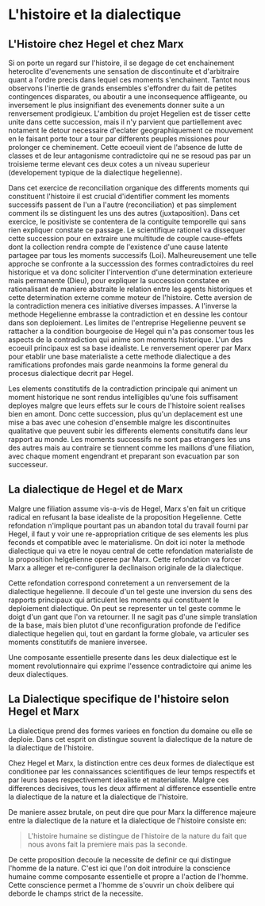 # L'histoire et la dialectique

## L'Histoire chez Hegel et chez Marx
Si on porte un regard sur l'histoire, il se degage de cet enchainement heteroclite d'evenements une sensation de discontinuite et d'arbitraire quant a l'ordre precis dans lequel ces moments s'enchainent. Tantot nous observons l'inertie de grands ensembles s'effondrer du fait de petites contingences disparates, ou aboutir a une inconsequence affligeante, ou inversement le plus insignifiant des evenements donner suite a un renversement prodigieux. L'ambition du projet Hegelien est de tisser cette unite dans cette succession, mais il n'y parvient que partiellement avec notament le detour necessaire d'eclater geographiquement ce mouvement en le faisant porte tour a tour par differents peuples missiones pour prolonger ce cheminement. Cette ecoeuil vient de l'absence de lutte de classes et de leur antagonisme contradictoire qui ne se resoud pas par un troisieme terme elevant ces deux cotes a un niveau superieur (developement typique de la dialectique hegelienne).

Dans cet exercice de reconciliation organique des differents moments qui constituent l'histoire il est crucial d'identifier comment les moments successifs passent de l'un a l'autre (reconciliation) et pas simplement comment ils se distinguent les uns des autres (juxtaposition). Dans cet exercice, le positiviste se contentera de la contiguite temporelle qui sans rien expliquer constate ce passage. Le scientifique rationel va dissequer cette succession pour en extraire une multitude de couple cause-effets dont la collection rendra compte de l'existence d'une cause latente partagee par tous les moments successifs (Loi). Malheureusement une telle approche se confronte a la successsion des formes contradictoires du reel historique et va donc soliciter l'intervention d'une determination exterieure mais permanente (Dieu), pour expliquer la succession constatee en rationalisant de maniere abstraite le relation entre les agents historiques et cette determination externe comme moteur de l'histoire. Cette aversion de la contradiction menera ces initiative diverses impasses. A l'inverse la methode Hegelienne embrasse la contradiction et en dessine les contour dans son deploiement. Les limites de l'entreprise Hegelienne peuvent se rattacher a la condition bourgeoise de Hegel qui n'a pas consomer tous les aspects de la contradiction qui anime son moments historique. L'un des ecoeuil principaux est sa base idealiste. Le renversement operer par Marx pour etablir une base materialiste a cette methode dialectique a des ramifications profondes mais garde neanmoins la forme general du procesus dialectique decrit par Hegel.

Les elements constitutifs de la contradiction principale qui animent un moment historique ne sont rendus intelligibles qu'une fois suffisament deployes malgre que leurs effets sur le cours de l'histoire soient realises bien en amont. Donc cette succession, plus qu'un deplacement est une mise a bas avec une cohesion d'ensemble malgre les discontinuites qualitative que peuvent subir les differents elements consitutifs dans leur rapport au monde. Les moments successifs ne sont pas etrangers les uns des autres mais au contraire se tiennent comme les maillons d'une filiation, avec chaque moment engendrant et preparant son evacuation par son successeur.

## La dialectique de Hegel et de Marx
Malgre une filiation assume vis-a-vis de Hegel, Marx s'en fait un critique radical en refusant la base idealiste de la proposition Hegelienne. Cette refondation n'implique pourtant pas un abandon total du travail fourni par Hegel, il faut y voir une re-appropriation critique de ses elements les plus feconds et compatible avec le materialisme. On doit ici noter la methode dialectique qui va etre le noyau central de cette refondation materialiste de la proposition helgelienne operee par Marx. Cette refondation va forcer Marx a alleger et re-configurer la declinaison originale de la dialectique.

Cette refondation correspond conretement a un renversement de la dialectique hegelienne. Il decoule d'un tel geste une inversion du sens des rapports principaux qui articulent les moments qui constituent le deploiement dialectique. On peut se representer un tel geste comme le doigt d'un gant que l'on va retourner. Il ne sagit pas d'une simple translation de la base, mais bien plutot d'une reconfiguration profonde de l'edifice dialectique hegelien qui, tout en gardant la forme globale, va articuler ses moments constitutifs de maniere inversee.

Une composante essentielle presente dans les deux dialectique est le moment revolutionnaire qui exprime l'essence contradictoire qui anime les deux dialectiques.

## La Dialectique specifique de l'histoire selon Hegel et Marx
La dialectique prend des formes variees en fonction du domaine ou elle se deploie. Dans cet esprit on distingue souvent la dialectique de la nature de la dialectique de l'histoire.

Chez Hegel et Marx, la distinction entre ces deux formes de dialectique est conditionee par les connaissances scientifiques de leur temps respectifs et par leurs bases respectivement idealiste et materialiste. Malgre ces differences decisives, tous les deux affirment al difference essentielle entre la dialectique de la nature et la dialectique de l'histoire.

De maniere assez brutale, on peut dire que pour Marx la difference majeure entre la dialectique de la nature et la dialectique de l'histoire consiste en:

> L'histoire humaine se distingue de l'histoire de la nature du fait que nous avons fait la premiere mais pas la seconde.

De cette proposition decoule la necessite de definir ce qui distingue l'homme de la nature. C'est ici que l'on doit introduire la conscience humaine comme composante essentielle et propre a l'action de l'homme. Cette conscience permet a l'homme de s'ouvrir un choix delibere qui deborde le champs strict de la necessite.

